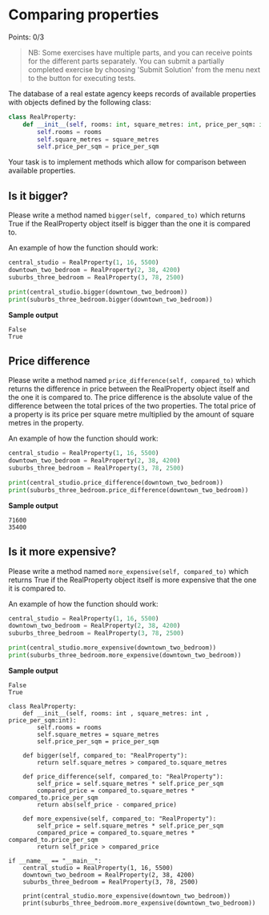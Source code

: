 # Comparing properties
Points: 0/3

> NB: Some exercises have multiple parts, and you can receive points for the different parts separately. You can submit a partially completed exercise by choosing 'Submit Solution' from the menu next to the button for executing tests.

The database of a real estate agency keeps records of available properties with objects defined by the following class:

```python
class RealProperty:
    def __init__(self, rooms: int, square_metres: int, price_per_sqm: int):
        self.rooms = rooms
        self.square_metres = square_metres
        self.price_per_sqm = price_per_sqm
```

Your task is to implement methods which allow for comparison between available properties.

## Is it bigger?

Please write a method named `bigger(self, compared_to)` which returns True if the RealProperty object itself is bigger than the one it is compared to.

An example of how the function should work:

```python
central_studio = RealProperty(1, 16, 5500)
downtown_two_bedroom = RealProperty(2, 38, 4200)
suburbs_three_bedroom = RealProperty(3, 78, 2500)

print(central_studio.bigger(downtown_two_bedroom))
print(suburbs_three_bedroom.bigger(downtown_two_bedroom))
```

**Sample output**
```
False
True
```

## Price difference

Please write a method named `price_difference(self, compared_to)` which returns the difference in price between the RealProperty object itself and the one it is compared to. The price difference is the absolute value of the difference between the total prices of the two properties. The total price of a property is its price per square metre multiplied by the amount of square metres in the property.

An example of how the function should work:

```python
central_studio = RealProperty(1, 16, 5500)
downtown_two_bedroom = RealProperty(2, 38, 4200)
suburbs_three_bedroom = RealProperty(3, 78, 2500)

print(central_studio.price_difference(downtown_two_bedroom))
print(suburbs_three_bedroom.price_difference(downtown_two_bedroom))
```
**Sample output**
```
71600
35400
```

## Is it more expensive?

Please write a method named `more_expensive(self, compared_to)` which returns True if the RealProperty object itself is more expensive that the one it is compared to.

An example of how the function should work:

```python
central_studio = RealProperty(1, 16, 5500)
downtown_two_bedroom = RealProperty(2, 38, 4200)
suburbs_three_bedroom = RealProperty(3, 78, 2500)

print(central_studio.more_expensive(downtown_two_bedroom))
print(suburbs_three_bedroom.more_expensive(downtown_two_bedroom))
```
**Sample output**
```
False
True
```

```
class RealProperty:
    def __init__(self, rooms: int , square_metres: int , price_per_sqm:int):
        self.rooms = rooms
        self.square_metres = square_metres
        self.price_per_sqm = price_per_sqm
    
    def bigger(self, compared_to: "RealProperty"):
        return self.square_metres > compared_to.square_metres
        
    def price_difference(self, compared_to: "RealProperty"):
        self_price = self.square_metres * self.price_per_sqm
        compared_price = compared_to.square_metres * compared_to.price_per_sqm
        return abs(self_price - compared_price)

    def more_expensive(self, compared_to: "RealProperty"):
        self_price = self.square_metres * self.price_per_sqm
        compared_price = compared_to.square_metres * compared_to.price_per_sqm 
        return self_price > compared_price

if __name__ == "__main__":
    central_studio = RealProperty(1, 16, 5500)
    downtown_two_bedroom = RealProperty(2, 38, 4200)
    suburbs_three_bedroom = RealProperty(3, 78, 2500)

    print(central_studio.more_expensive(downtown_two_bedroom))
    print(suburbs_three_bedroom.more_expensive(downtown_two_bedroom))
